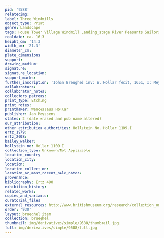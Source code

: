 ```yaml
---
pid: '9588'
relatedimg: 
label: Three Windmills
object_type: Print
genre: Landscape
tags: House Tower Village Windmill Landing_stage River Peasants Sailors Boat
realdate: ca. 1613
height_cm: '14.3'
width_cm: '21.3'
diameter_cm: 
plate_dimensions: 
support: 
drawing_medium: 
signature: 
signature_location: 
support_marks: 
further_inscription: 'Iohan Breughel inv: W. Hollar fecit, 1651, I: Meyssens excudit'
collaborators: 
collaborator_notes: 
collectors_patrons: 
print_type: Etching
print_notes: 
printmaker: Wenceslaus Hollar
publisher: Jan Meyssens
states: 2 (date erased and pub name altered)
our_attribution: 
other_attribution_authorities: Hollstein No. Hollar 1109.I
ertz_1979: 
ertz_2008: 
bailey_walker: 
hollstein_no: Hollar 1109.I
collection_type: Unknown/Not Applicable
location_country: 
location_city: 
location: 
location_collection: 
location_or_most_recent_sale_notes: 
provenance: 
bibliography: Ertz 490
exhibition_history: 
related_works: 
copies_and_variants: 
curatorial_files: 
external_resources: http://www.britishmuseum.org/research/collection_online/collection_object_details/collection_image_gallery.aspx?assetId=48063001&objectId=1504481&partId=1
order: '930'
layout: brueghel_item
collection: brueghel
thumbnail: img/derivatives/simple/9588/thumbnail.jpg
full: img/derivatives/simple/9588/full.jpg
---
```

